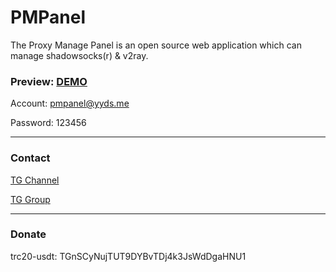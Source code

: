 # PMPanel
The Proxy Manage Panel is an open source web application which can manage shadowsocks(r) & v2ray.

### Preview: [DEMO](https://yyds.me)
Account: pmpanel@yyds.me

Password: 123456

---

### Contact

[TG Channel](https://t.me/PMPanel)

[TG Group](https://t.me/joinchat/Ipca_04fYWM0XPaTIbw4Dw)

---

### Donate

trc20-usdt: TGnSCyNujTUT9DYBvTDj4k3JsWdDgaHNU1
